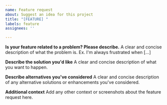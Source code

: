```yaml
---
name: Feature request
about: Suggest an idea for this project
title: "[FEATURE] "
labels: feature
assignees: ''

---
```


**Is your feature related to a problem? Please describe.**
A clear and concise description of what the problem is. Ex. I'm always frustrated when [...]

**Describe the solution you'd like**
A clear and concise description of what you want to happen.

**Describe alternatives you've considered**
A clear and concise description of any alternative solutions or enhancements you've considered.

**Additional context**
Add any other context or screenshots about the feature request here.